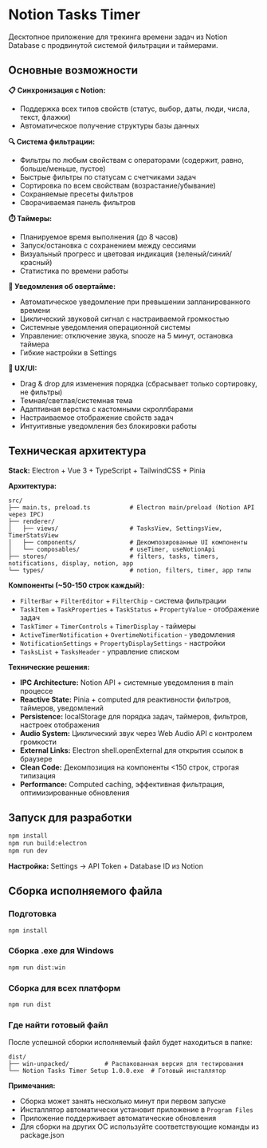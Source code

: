 # Notion Tasks Timer

Десктопное приложение для трекинга времени задач из Notion Database с продвинутой системой фильтрации и таймерами.

## Основные возможности

**📋 Синхронизация с Notion:**
- Поддержка всех типов свойств (статус, выбор, даты, люди, числа, текст, флажки)
- Автоматическое получение структуры базы данных

**🔍 Система фильтрации:**
- Фильтры по любым свойствам с операторами (содержит, равно, больше/меньше, пустое)
- Быстрые фильтры по статусам с счетчиками задач
- Сортировка по всем свойствам (возрастание/убывание)
- Сохраняемые пресеты фильтров
- Сворачиваемая панель фильтров

**⏱️ Таймеры:**
- Планируемое время выполнения (до 8 часов)
- Запуск/остановка с сохранением между сессиями
- Визуальный прогресс и цветовая индикация (зеленый/синий/красный)
- Статистика по времени работы

**🔔 Уведомления об овертайме:**
- Автоматическое уведомление при превышении запланированного времени
- Циклический звуковой сигнал с настраиваемой громкостью
- Системные уведомления операционной системы
- Управление: отключение звука, snooze на 5 минут, остановка таймера
- Гибкие настройки в Settings

**🎯 UX/UI:**
- Drag & drop для изменения порядка (сбрасывает только сортировку, не фильтры)
- Темная/светлая/системная тема
- Адаптивная верстка с кастомными скроллбарами
- Настраиваемое отображение свойств задач
- Интуитивные уведомления без блокировки работы

## Техническая архитектура

**Stack:** Electron + Vue 3 + TypeScript + TailwindCSS + Pinia

**Архитектура:**
```
src/
├── main.ts, preload.ts           # Electron main/preload (Notion API через IPC)
├── renderer/
│   ├── views/                    # TasksView, SettingsView, TimerStatsView
│   ├── components/               # Декомпозированные UI компоненты
│   └── composables/              # useTimer, useNotionApi
├── stores/                       # filters, tasks, timers, notifications, display, notion, app
└── types/                        # notion, filters, timer, app типы
```

**Компоненты (~50-150 строк каждый):**
- `FilterBar` + `FilterEditor` + `FilterChip` - система фильтрации
- `TaskItem` + `TaskProperties` + `TaskStatus` + `PropertyValue` - отображение задач  
- `TaskTimer` + `TimerControls` + `TimerDisplay` - таймеры
- `ActiveTimerNotification` + `OvertimeNotification` - уведомления
- `NotificationSettings` + `PropertyDisplaySettings` - настройки
- `TasksList` + `TasksHeader` - управление списком

**Технические решения:**
- **IPC Architecture:** Notion API + системные уведомления в main процессе
- **Reactive State:** Pinia + computed для реактивности фильтров, таймеров, уведомлений
- **Persistence:** localStorage для порядка задач, таймеров, фильтров, настроек отображения
- **Audio System:** Циклический звук через Web Audio API с контролем громкости
- **External Links:** Electron shell.openExternal для открытия ссылок в браузере
- **Clean Code:** Декомпозиция на компоненты <150 строк, строгая типизация
- **Performance:** Computed caching, эффективная фильтрация, оптимизированные обновления

## Запуск для разработки

```bash
npm install
npm run build:electron
npm run dev
```

**Настройка:** Settings → API Token + Database ID из Notion

## Сборка исполняемого файла

### Подготовка
```bash
npm install
```

### Сборка .exe для Windows
```bash
npm run dist:win
```

### Сборка для всех платформ
```bash
npm run dist
```

### Где найти готовый файл
После успешной сборки исполняемый файл будет находиться в папке:
```
dist/
├── win-unpacked/          # Распакованная версия для тестирования
└── Notion Tasks Timer Setup 1.0.0.exe  # Готовый инсталлятор
```

**Примечания:**
- Сборка может занять несколько минут при первом запуске
- Инсталлятор автоматически установит приложение в `Program Files`
- Приложение поддерживает автоматические обновления
- Для сборки на других ОС используйте соответствующие команды из package.json